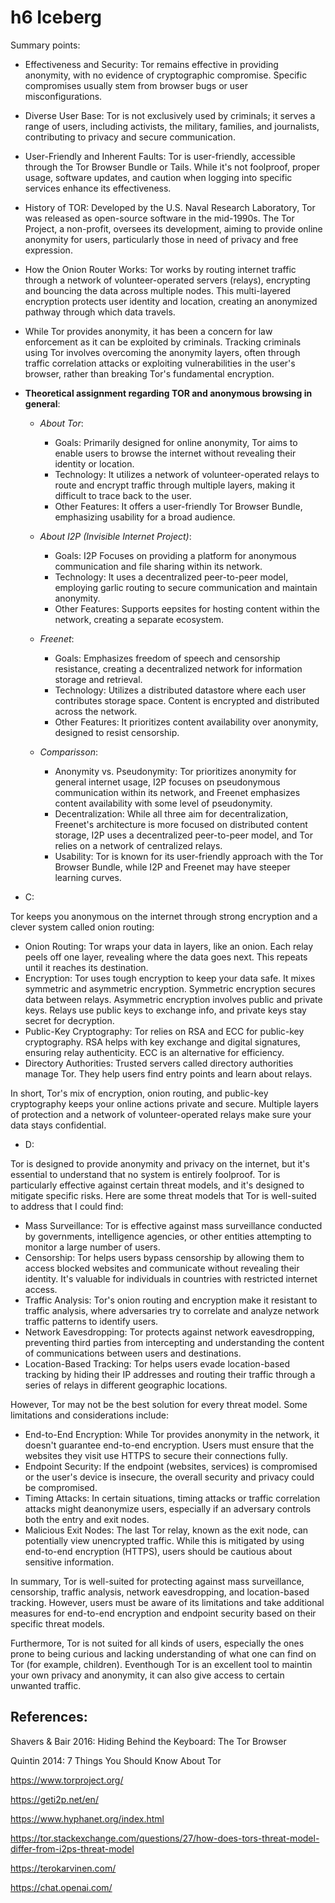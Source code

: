 # h6 Iceberg

Summary points:

* Effectiveness and Security: Tor remains effective in providing anonymity, with no evidence of cryptographic compromise. Specific compromises usually stem from browser bugs or user misconfigurations.

* Diverse User Base: Tor is not exclusively used by criminals; it serves a range of users, including activists, the military, families, and journalists, contributing to privacy and secure communication.

* User-Friendly and Inherent Faults: Tor is user-friendly, accessible through the Tor Browser Bundle or Tails. While it's not foolproof, proper usage, software updates, and caution when logging into specific services enhance its effectiveness.

* History of TOR: Developed by the U.S. Naval Research Laboratory, Tor was released as open-source software in the mid-1990s. The Tor Project, a non-profit, oversees its development, aiming to provide online anonymity for users, particularly those in need of privacy and free expression.

* How the Onion Router Works: Tor works by routing internet traffic through a network of volunteer-operated servers (relays), encrypting and bouncing the data across multiple nodes. This multi-layered encryption protects user identity and location, creating an anonymized pathway through which data travels.

* While Tor provides anonymity, it has been a concern for law enforcement as it can be exploited by criminals. Tracking criminals using Tor involves overcoming the anonymity layers, often through traffic correlation attacks or exploiting vulnerabilities in the user's browser, rather than breaking Tor's fundamental encryption.

* **Theoretical assignment regarding TOR and anonymous browsing in general**:

    * *About Tor*:
 
       * Goals: Primarily designed for online anonymity, Tor aims to enable users to browse the internet without revealing their identity or location.
       * Technology: It utilizes a network of volunteer-operated relays to route and encrypt traffic through multiple layers, making it difficult to trace back to the user.
       * Other Features: It offers a user-friendly Tor Browser Bundle, emphasizing usability for a broad audience.
 
    * *About I2P (Invisible Internet Project)*:
 
       * Goals: I2P Focuses on providing a platform for anonymous communication and file sharing within its network.
       * Technology: It uses a decentralized peer-to-peer model, employing garlic routing to secure communication and maintain anonymity.
       * Other Features: Supports eepsites for hosting content within the network, creating a separate ecosystem.
 
    * *Freenet*:
 
       * Goals: Emphasizes freedom of speech and censorship resistance, creating a decentralized network for information storage and retrieval.
       * Technology: Utilizes a distributed datastore where each user contributes storage space. Content is encrypted and distributed across the network.
       * Other Features: It prioritizes content availability over anonymity, designed to resist censorship.
 
    * *Comparisson*:
 
       * Anonymity vs. Pseudonymity: Tor prioritizes anonymity for general internet usage, I2P focuses on pseudonymous communication within its network, and Freenet emphasizes content availability with some level of pseudonymity.
       * Decentralization: While all three aim for decentralization, Freenet's architecture is more focused on distributed content storage, I2P uses a decentralized peer-to-peer model, and Tor relies on a network of centralized relays.
       * Usability: Tor is known for its user-friendly approach with the Tor Browser Bundle, while I2P and Freenet may have steeper learning curves.

* C:

Tor keeps you anonymous on the internet through strong encryption and a clever system called onion routing:

  * Onion Routing: Tor wraps your data in layers, like an onion. Each relay peels off one layer, revealing where the data goes next. This repeats until it reaches its destination.
  * Encryption: Tor uses tough encryption to keep your data safe. It mixes symmetric and asymmetric encryption. Symmetric encryption secures data between relays. Asymmetric encryption involves public and private keys. Relays use public keys to exchange info, and private keys stay secret for decryption.
  * Public-Key Cryptography: Tor relies on RSA and ECC for public-key cryptography. RSA helps with key exchange and digital signatures, ensuring relay authenticity. ECC is an alternative for efficiency.
  * Directory Authorities: Trusted servers called directory authorities manage Tor. They help users find entry points and learn about relays.

In short, Tor's mix of encryption, onion routing, and public-key cryptography keeps your online actions private and secure. Multiple layers of protection and a network of volunteer-operated relays make sure your data stays confidential.

* D:

Tor is designed to provide anonymity and privacy on the internet, but it's essential to understand that no system is entirely foolproof. Tor is particularly effective against certain threat models, and it's designed to mitigate specific risks. Here are some threat models that Tor is well-suited to address that I could find:

  * Mass Surveillance: Tor is effective against mass surveillance conducted by governments, intelligence agencies, or other entities attempting to monitor a large number of users.
  * Censorship: Tor helps users bypass censorship by allowing them to access blocked websites and communicate without revealing their identity. It's valuable for individuals in countries with restricted internet access.
  * Traffic Analysis: Tor's onion routing and encryption make it resistant to traffic analysis, where adversaries try to correlate and analyze network traffic patterns to identify users.
  * Network Eavesdropping: Tor protects against network eavesdropping, preventing third parties from intercepting and understanding the content of communications between users and destinations.
  * Location-Based Tracking: Tor helps users evade location-based tracking by hiding their IP addresses and routing their traffic through a series of relays in different geographic locations.

However, Tor may not be the best solution for every threat model. Some limitations and considerations include:

  * End-to-End Encryption: While Tor provides anonymity in the network, it doesn't guarantee end-to-end encryption. Users must ensure that the websites they visit use HTTPS to secure their connections fully.
  * Endpoint Security: If the endpoint (websites, services) is compromised or the user's device is insecure, the overall security and privacy could be compromised.
  * Timing Attacks: In certain situations, timing attacks or traffic correlation attacks might deanonymize users, especially if an adversary controls both the entry and exit nodes.
  * Malicious Exit Nodes: The last Tor relay, known as the exit node, can potentially view unencrypted traffic. While this is mitigated by using end-to-end encryption (HTTPS), users should be cautious about sensitive information.

In summary, Tor is well-suited for protecting against mass surveillance, censorship, traffic analysis, network eavesdropping, and location-based tracking. However, users must be aware of its limitations and take additional measures for end-to-end encryption and endpoint security based on their specific threat models.

Furthermore, Tor is not suited for all kinds of users, especially the ones prone to being curious and lacking understanding of what one can find on Tor (for example, children). Eventhough Tor is an excellent tool to maintin your own privacy and anonymity, it can also give access to certain unwanted traffic.

## References:

Shavers & Bair 2016: Hiding Behind the Keyboard: The Tor Browser

Quintin 2014: 7 Things You Should Know About Tor

https://www.torproject.org/

https://geti2p.net/en/

https://www.hyphanet.org/index.html

https://tor.stackexchange.com/questions/27/how-does-tors-threat-model-differ-from-i2ps-threat-model

https://terokarvinen.com/

https://chat.openai.com/
